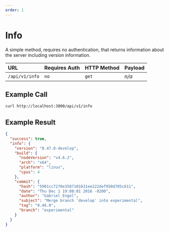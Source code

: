 ```yaml
---
order: 1
---
```


# Info
A simple method, requires no authentication, that returns information about the server including version information.

| URL | Requires Auth | HTTP Method | Payload |
| :--- | :--- | :--- | :--- |
| `/api/v1/info` | `no` | `get` | _n/a_ | 

## Example Call
```bash
curl http://localhost:3000/api/v1/info
```

## Example Result
```json
{
  "success": true,
  "info": {
    "version": "0.47.0-develop",
    "build": {
      "nodeVersion": "v4.6.2",
      "arch": "x64",
      "platform": "linux",
      "cpus": 4
    },
    "commit": {
      "hash": "5901cc7270e3587101631ee222def950d705c611",
      "date": "Thu Dec 1 19:08:01 2016 -0200",
      "author": "Gabriel Engel",
      "subject": "Merge branch 'develop' into experimental",
      "tag": "0.46.0",
      "branch": "experimental"
    }
  }
}
```
